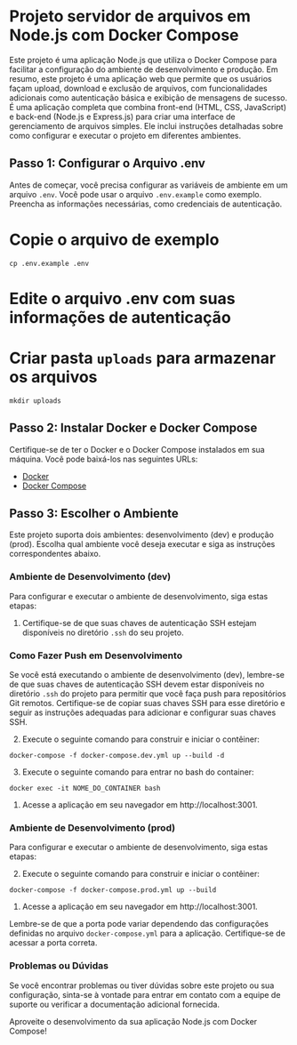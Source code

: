 # Projeto servidor de arquivos em Node.js com Docker Compose

Este projeto é uma aplicação Node.js que utiliza o Docker Compose para facilitar a configuração do ambiente de desenvolvimento e produção. Em resumo, este projeto é uma aplicação web que permite que os usuários façam upload, download e exclusão de arquivos, com funcionalidades adicionais como autenticação básica e exibição de mensagens de sucesso. É uma aplicação completa que combina front-end (HTML, CSS, JavaScript) e back-end (Node.js e Express.js) para criar uma interface de gerenciamento de arquivos simples. Ele inclui instruções detalhadas sobre como configurar e executar o projeto em diferentes ambientes.

## Passo 1: Configurar o Arquivo .env

Antes de começar, você precisa configurar as variáveis de ambiente em um arquivo `.env`. Você pode usar o arquivo `.env.example` como exemplo. Preencha as informações necessárias, como credenciais de autenticação.


# Copie o arquivo de exemplo
```shell
cp .env.example .env
```
# Edite o arquivo .env com suas informações de autenticação

# Criar pasta `uploads` para armazenar os arquivos
```shell
mkdir uploads
```

## Passo 2: Instalar Docker e Docker Compose

Certifique-se de ter o Docker e o Docker Compose instalados em sua máquina. Você pode baixá-los nas seguintes URLs:

- [Docker](https://www.docker.com/get-started)
- [Docker Compose](https://docs.docker.com/compose/install/)

## Passo 3: Escolher o Ambiente

Este projeto suporta dois ambientes: desenvolvimento (dev) e produção (prod). Escolha qual ambiente você deseja executar e siga as instruções correspondentes abaixo.

### Ambiente de Desenvolvimento (dev)

Para configurar e executar o ambiente de desenvolvimento, siga estas etapas:

1. Certifique-se de que suas chaves de autenticação SSH estejam disponíveis no diretório `.ssh` do seu projeto.

### Como Fazer Push em Desenvolvimento

Se você está executando o ambiente de desenvolvimento (dev), lembre-se de que suas chaves de autenticação SSH devem estar disponíveis no diretório `.ssh` do projeto para permitir que você faça push para repositórios Git remotos. Certifique-se de copiar suas chaves SSH para esse diretório e seguir as instruções adequadas para adicionar e configurar suas chaves SSH.

2. Execute o seguinte comando para construir e iniciar o contêiner:

```shell
docker-compose -f docker-compose.dev.yml up --build -d
```
3. Execute o seguinte comando para entrar no bash do container:

```shell
docker exec -it NOME_DO_CONTAINER bash
```

1. Acesse a aplicação em seu navegador em http://localhost:3001.

### Ambiente de Desenvolvimento (prod)

Para configurar e executar o ambiente de desenvolvimento, siga estas etapas:

2. Execute o seguinte comando para construir e iniciar o contêiner:

```shell
docker-compose -f docker-compose.prod.yml up --build 
```
1. Acesse a aplicação em seu navegador em http://localhost:3001.

Lembre-se de que a porta pode variar dependendo das configurações definidas no arquivo `docker-compose.yml` para a aplicação. Certifique-se de acessar a porta correta.


### Problemas ou Dúvidas

Se você encontrar problemas ou tiver dúvidas sobre este projeto ou sua configuração, sinta-se à vontade para entrar em contato com a equipe de suporte ou verificar a documentação adicional fornecida.

Aproveite o desenvolvimento da sua aplicação Node.js com Docker Compose!